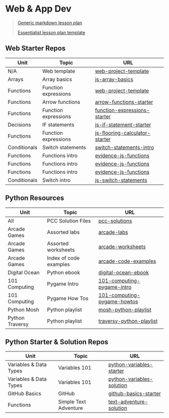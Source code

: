 # Web & App Dev

> [Generic markdown lesson plan](https://github.com/bengal865/generic-md-lesson-plan/blob/main/generic-md-lesson-plan.md)
> 
> [Essentialist lesson plan template](https://github.com/bengal865/markdown-templates/blob/master/bing-generated-lesson-plan-template.md)

## Web Starter Repos

| Unit 	         | Topic 	                   | URL 	                                                                                          |
|------	         |-------	                   |----------	                                                                                    |
| N/A   	       | Web template              | [web-project-template](https://github.com/bengal865/web-project-templates)  	                  |
| Arrays  	     | Array basics              | [js-array-basics](https://github.com/bengal865/array-basics)  	                                |
| Functions      | Function expressions      | [web-project-template](https://github.com/bengal865/web-project-templates)  	                  |
| Functions      | Arrow functions           | [arrow-functions-starter](https://github.com/bengal865/arrow-functions-starter)	              |
| Functions      | Function expressions      | [function-expressions-starter](https://github.com/bengal865/function-expressions-starter)      |
| Decisions      | IF statements             | [js-if-statement-starter](https://github.com/bengal865/js-if-statement-starter) 	              |
| Functions      | Function expressions      | [js-flooring-calculator-starter](https://github.com/bengal865/flooring-calculator-start)  	    |
| Conditionals   | Switch statements         | [switch-statements-intro](https://github.com/bengal865/switch-statement-js-starter)      	    |
| Functions      | Functions intro           |  [evidence-js-functions](https://github.com/bengal865/evidence-js-functions-starter)      	    |
| Functions      | Functions intro           |  [evidence-js-functions](https://github.com/bengal865/evidence-js-functions-starter)      	    |
| Functions      | Functions intro           |  [evidence-js-functions](https://github.com/bengal865/evidence-js-functions-starter)      	    |
| Conditionals   | Switch intro              |  [js-switch-statements](https://github.com/bengal865/switch-statement-js-starter)      	      |



## Python Resources
| Unit 	         | Topic 	                   | URL 	                                                                                                                 |
|------	         |-------	                   |----------	                                                                                                           |
| All   	       | PCC Solution Files        | [pcc-solutions](https://github.com/ehmatthes/pcc_2e/)  	                                                             |
| Arcade Games   | Assorted labs             | [arcade-labs](http://programarcadegames.com/index.php?chapter=labs)  	                                               |
| Arcade Games   | Assorted worksheets       | [arcade-worksheets](http://programarcadegames.com/index.php?chapter=sample_worksheets)                                |
| Arcade Games   | Index of code examples    | [arcade-code-examples](http://programarcadegames.com/index.php?chapter=example_code)                                  |
| Digital Ocean  | Python ebook              | [digital-ocean-ebook](https://www.digitalocean.com/community/books/digitalocean-ebook-how-to-code-in-python)          |
| 101 Computing  | Pygame Intro              | [101-computing-pygame-intro](https://www.101computing.net/getting-started-with-pygame/)                               |
| 101 Computing  | Pygame How Tos            | [101-computing-pygame-howtos](https://www.101computing.net/pygame-how-tos/)                                           |
| Python Mosh    | Python playlist           | [mosh-python-playlist](https://www.youtube.com/watch?v=_uQrJ0TkZlc)                                                   |
| Python Traversy | Python playlist          | [traversy-python-playlist](https://youtu.be/JJmcL1N2KQs?feature=shared)                                               |




## Python Starter & Solution Repos

| Unit 	                                     | Topic 	                   | URL 	                                                                                          |
|------	                                     |-------	                   |----------	                                                                                    | 
| Variables & Data Types  	                 | Variables 101             | [python-variables-starter](https://github.com/bengal865/python-variables-starter)   	          | 
| Variables & Data Types                     | Variables 101             | [python-variables-solution](https://github.com/bengal865/python-variables-solution)            |
| GitHub Basics                              | GitHub                    | [github-basics-starter](https://github.com/bengal865/github-basics/tree/main)                  |
| Functions                                  | Simple Text Adventure     | [text-adventure-solution](https://github.com/bengal865/2425-python/blob/main/functions/space-adventure-text-game.py)                  |











